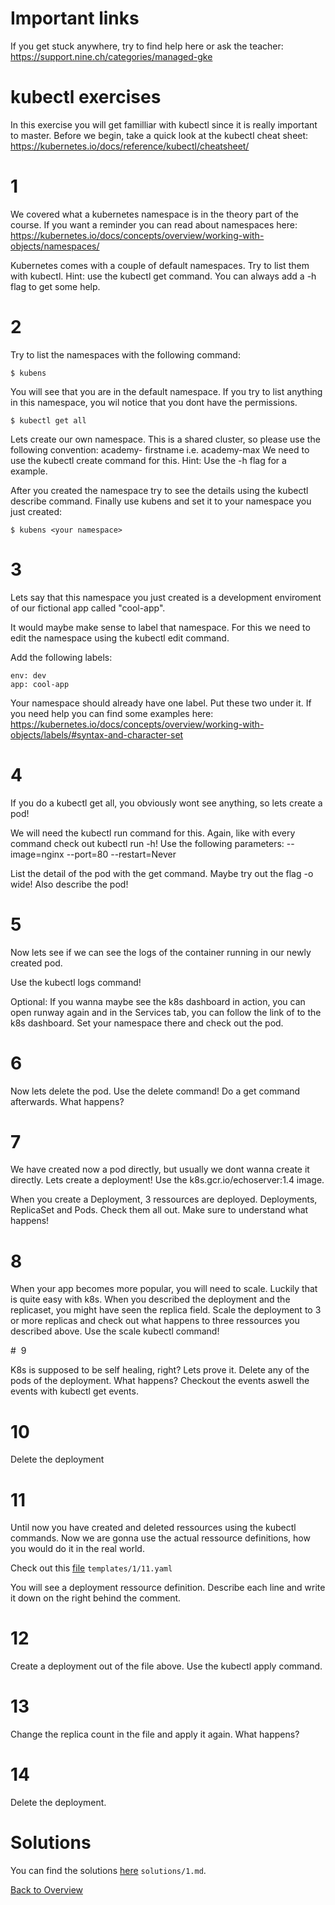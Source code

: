 # Important links

If you get stuck anywhere, try to find help here or ask the teacher:
https://support.nine.ch/categories/managed-gke

# kubectl exercises

In this exercise you will get familliar with kubectl since it is really important to master.
Before we begin, take a quick look at the kubectl cheat sheet:
https://kubernetes.io/docs/reference/kubectl/cheatsheet/

# 1

We covered what a kubernetes namespace is in the theory part of the course.
If you want a reminder you can read about namespaces here: https://kubernetes.io/docs/concepts/overview/working-with-objects/namespaces/

Kubernetes comes with a couple of default namespaces.
Try to list them with kubectl. Hint: use the kubectl get command. You can always add a -h flag to get some help.

# 2

Try to list the namespaces with the following command:
```
$ kubens
```

You will see that you are in the default namespace.
If you try to list anything in this namespace, you wil notice that you dont have the permissions.
```
$ kubectl get all
```

Lets create our own namespace.
This is a shared cluster, so please use the following convention: academy- firstname i.e. academy-max
We need to use the kubectl create command for this.
Hint: Use the -h flag for a example.

After you created the namespace try to see the details using the kubectl describe command.
Finally use kubens and set it to your namespace you just created:
```
$ kubens <your namespace>
```

# 3

Lets say that this namespace you just created is a development enviroment of our fictional app called "cool-app".

It would maybe make sense to label that namespace.
For this we need to edit the namespace using the kubectl edit command.

Add the following labels:
```
env: dev
app: cool-app
```

Your namespace should already have one label. Put these two under it.
If you need help you can find some examples here:
https://kubernetes.io/docs/concepts/overview/working-with-objects/labels/#syntax-and-character-set

# 4

If you do a kubectl get all, you obviously wont see anything, so lets create a pod!

We will need the kubectl run command for this. Again, like with every command check out kubectl run -h!
Use the following parameters:
--image=nginx
--port=80
--restart=Never

List the detail of the pod with the get command. Maybe try out the flag -o wide!
Also describe the pod!

# 5

Now lets see if we can see the logs of the container running in our newly created pod.

Use the kubectl logs command!

Optional:
If you wanna maybe see the k8s dashboard in action, you can open runway again and in the Services tab, you can follow the link of to the k8s dashboard.
Set your namespace there and check out the pod.

# 6

Now lets delete the pod. Use the delete command!
Do a get command afterwards. What happens?

# 7

We have created now a pod directly, but usually we dont wanna create it directly.
Lets create a deployment! Use the k8s.gcr.io/echoserver:1.4 image.

When you create a Deployment, 3 ressources are deployed. Deployments, ReplicaSet and Pods. Check them all out. Make sure to understand what happens!

# 8

When your app becomes more popular, you will need to scale. Luckily that is quite easy with k8s.
When you described the deployment and the replicaset, you might have seen the replica field.
Scale the deployment to 3 or more replicas and check out what happens to three ressources you described above.
Use the scale kubectl command!

#  9

K8s is supposed to be self healing, right? Lets prove it. Delete any of the pods of the deployment.
What happens? Checkout the events aswell the events with kubectl get events.

# 10

Delete the deployment

# 11

Until now you have created and deleted ressources using the kubectl commands.
Now we are gonna use the actual ressource definitions, how you would do it in the real world.

Check out this [file](templates/1/11.yaml) `templates/1/11.yaml`

You will see a deployment ressource definition. Describe each line and write it down on the right behind the comment.

# 12

Create a deployment out of the file above. Use the kubectl apply command.

# 13 

Change the replica count in the file and apply it again. What happens?

# 14

Delete the deployment.

# Solutions

You can find the solutions [here](solutions/1.md) `solutions/1.md`.


[Back to Overview](https://github.com/ninech/academy)